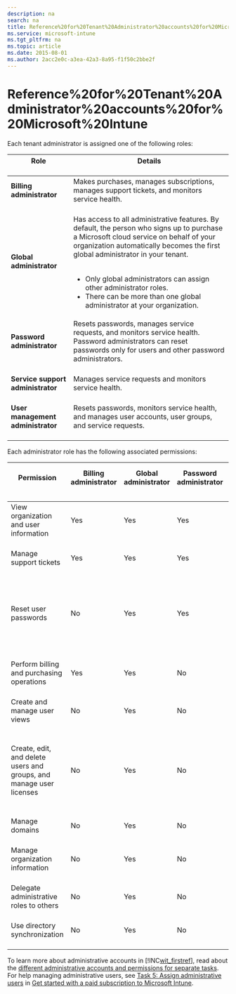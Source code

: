 ```yaml
---
description: na
search: na
title: Reference%20for%20Tenant%20Administrator%20accounts%20for%20Microsoft%20Intune
ms.service: microsoft-intune
ms.tgt_pltfrm: na
ms.topic: article
ms.date: 2015-08-01
ms.author: 2acc2e0c-a3ea-42a3-8a95-f1f50c2bbe2f
---
```

# Reference%20for%20Tenant%20Administrator%20accounts%20for%20Microsoft%20Intune
Each tenant administrator is assigned one of the following roles:

|Role <br /> <br />|Details <br /> <br />|
|--------|-----------|
|**Billing administrator** <br /> <br />|Makes purchases, manages subscriptions, manages support tickets, and monitors service health. <br /> <br />|
|**Global administrator** <br /> <br />|Has access to all administrative features. By default, the person who signs up to purchase a Microsoft cloud service on behalf of your organization automatically becomes the first global administrator in your tenant. <br /> <br /><ul><li>Only global administrators can assign other administrator roles. </li><li>There can be more than one global administrator at your organization. </li> </ul>|
|**Password administrator** <br /> <br />|Resets passwords, manages service requests, and monitors service health. Password administrators can reset passwords only for users and other password administrators. <br /> <br />|
|**Service support administrator** <br /> <br />|Manages service requests and monitors service health. <br /> <br />|
|**User management administrator** <br /> <br />|Resets passwords, monitors service health, and manages user accounts, user groups, and service requests. <br /> <br />|
Each administrator role has the following associated permissions:

|Permission <br /> <br />|Billing administrator <br /> <br />|Global administrator <br /> <br />|Password administrator <br /> <br />|Service support administrator <br /> <br />|User management administrator <br /> <br />|
|--------------|-------------------------|------------------------|--------------------------|---------------------------------|---------------------------------|
|View organization and user information <br /> <br />|Yes <br /> <br />|Yes <br /> <br />|Yes <br /> <br />|Yes <br /> <br />|Yes <br /> <br />|
|Manage support tickets <br /> <br />|Yes <br /> <br />|Yes <br /> <br />|Yes <br /> <br />|Yes <br /> <br />|Yes <br /> <br />|
|Reset user passwords <br /> <br />|No <br /> <br />|Yes <br /> <br />|Yes <br /> <br />|No <br /> <br />|Yes; with limitations. This admin cannot reset passwords for billing, global, and service administrators. <br /> <br />|
|Perform billing and purchasing operations <br /> <br />|Yes <br /> <br />|Yes <br /> <br />|No <br /> <br />|No <br /> <br />|No <br /> <br />|
|Create and manage user views <br /> <br />|No <br /> <br />|Yes <br /> <br />|No <br /> <br />|No <br /> <br />|Yes <br /> <br />|
|Create, edit, and delete users and groups, and manage user licenses <br /> <br />|No <br /> <br />|Yes <br /> <br />|No <br /> <br />|No <br /> <br />|Yes; with limitations. This admin cannot delete a global administrator or create other administrators. <br /> <br />|
|Manage domains <br /> <br />|No <br /> <br />|Yes <br /> <br />|No <br /> <br />|No <br /> <br />|No <br /> <br />|
|Manage organization information <br /> <br />|No <br /> <br />|Yes <br /> <br />|No <br /> <br />|No <br /> <br />|No <br /> <br />|
|Delegate administrative roles to others <br /> <br />|No <br /> <br />|Yes <br /> <br />|No <br /> <br />|No <br /> <br />|No <br /> <br />|
|Use directory synchronization <br /> <br />|No <br /> <br />|Yes <br /> <br />|No <br /> <br />|No <br /> <br />|No <br /> <br />|
To learn more about administrative accounts in [!INC[wit_firstref](../Token/wit_firstref_md.md)], read about the [different administrative accounts and permissions for separate tasks](http://technet.microsoft.com/library/dn646966.aspx). For help managing administrative users, see [Task 5: Assign administrative users](../Topic/Get_started_with_a_paid_subscription_to_Microsoft_Intune.md#BKMK_AssignAdmins) in [Get started with a paid subscription to Microsoft Intune](../Topic/Get_started_with_a_paid_subscription_to_Microsoft_Intune.md).

